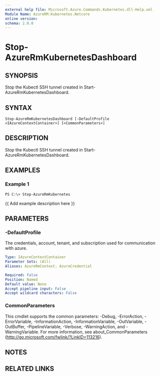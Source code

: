```yaml
---
external help file: Microsoft.Azure.Commands.Kubernetes.dll-Help.xml
Module Name: AzureRM.Kubernetes.Netcore
online version:
schema: 2.0.0
---
```


# Stop-AzureRmKubernetesDashboard

## SYNOPSIS
Stop the Kubectl SSH tunnel created in Start-AzureRmKubernetesDashboard.

## SYNTAX

```
Stop-AzureRmKubernetesDashboard [-DefaultProfile <IAzureContextContainer>] [<CommonParameters>]
```

## DESCRIPTION
Stop the Kubectl SSH tunnel created in Start-AzureRmKubernetesDashboard.

## EXAMPLES

### Example 1
```
PS C:\> Stop-AzureRmKubernetes
```

{{ Add example description here }}

## PARAMETERS

### -DefaultProfile
The credentials, account, tenant, and subscription used for communication with azure.

```yaml
Type: IAzureContextContainer
Parameter Sets: (All)
Aliases: AzureRmContext, AzureCredential

Required: False
Position: Named
Default value: None
Accept pipeline input: False
Accept wildcard characters: False
```

### CommonParameters
This cmdlet supports the common parameters: -Debug, -ErrorAction, -ErrorVariable, -InformationAction, -InformationVariable, -OutVariable, -OutBuffer, -PipelineVariable, -Verbose, -WarningAction, and -WarningVariable. For more information, see about_CommonParameters (http://go.microsoft.com/fwlink/?LinkID=113216).

## NOTES

## RELATED LINKS
